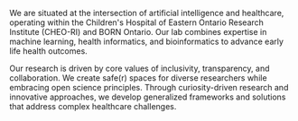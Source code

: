 <!-- Ai -->
<!-- Do not remove any tags, just edit the text in between -->

<p>
We are situated at the intersection of artificial intelligence and healthcare, operating within the Children's Hospital of Eastern Ontario Research Institute (CHEO-RI) and BORN Ontario. Our lab combines expertise in machine learning, health informatics, and bioinformatics to advance early life health outcomes.
</p>

<p>
Our research is driven by core values of inclusivity, transparency, and collaboration. We create safe(r) spaces for diverse researchers while embracing open science principles. Through curiosity-driven research and innovative approaches, we develop generalized frameworks and solutions that address complex healthcare challenges.
</p>
